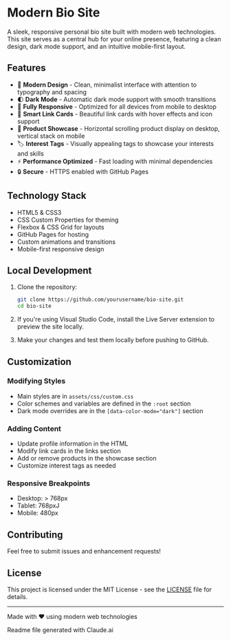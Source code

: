 # Modern Bio Site

A sleek, responsive personal bio site built with modern web technologies. This site serves as a central hub for your online presence, featuring a clean design, dark mode support, and an intuitive mobile-first layout.

## Features

- 🎨 **Modern Design** - Clean, minimalist interface with attention to typography and spacing
- 🌓 **Dark Mode** - Automatic dark mode support with smooth transitions
- 📱 **Fully Responsive** - Optimized for all devices from mobile to desktop
- 🔗 **Smart Link Cards** - Beautiful link cards with hover effects and icon support
- 🎯 **Product Showcase** - Horizontal scrolling product display on desktop, vertical stack on mobile
- 🏷️ **Interest Tags** - Visually appealing tags to showcase your interests and skills
- ⚡ **Performance Optimized** - Fast loading with minimal dependencies
- 🔒 **Secure** - HTTPS enabled with GitHub Pages

## Technology Stack

- HTML5 & CSS3
- CSS Custom Properties for theming
- Flexbox & CSS Grid for layouts
- GitHub Pages for hosting
- Custom animations and transitions
- Mobile-first responsive design

## Local Development

1. Clone the repository:
   ```bash
   git clone https://github.com/yourusername/bio-site.git
   cd bio-site
   ```

2. If you're using Visual Studio Code, install the Live Server extension to preview the site locally.

3. Make your changes and test them locally before pushing to GitHub.

## Customization

### Modifying Styles
- Main styles are in `assets/css/custom.css`
- Color schemes and variables are defined in the `:root` section
- Dark mode overrides are in the `[data-color-mode="dark"]` section

### Adding Content
- Update profile information in the HTML
- Modify link cards in the links section
- Add or remove products in the showcase section
- Customize interest tags as needed

### Responsive Breakpoints
- Desktop: > 768px
- Tablet: 768pxJ
- Mobile: 480px

## Contributing

Feel free to submit issues and enhancement requests!

## License

This project is licensed under the MIT License - see the [LICENSE](LICENSE) file for details.

---

Made with ❤️ using modern web technologies

Readme file generated with Claude.ai
